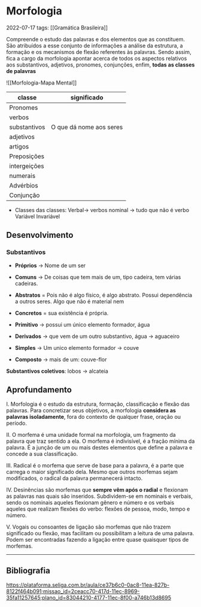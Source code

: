 
# Morfologia
2022-07-17
tags: [[Gramática Brasileira]]

Compreende o estudo das palavras e dos elementos que as constituem. São atribuídos a esse conjunto de informações a análise da estrutura, a formação e os mecanismos de flexão referentes às palavras. Sendo assim, fica a cargo da morfologia apontar acerca de todos os aspectos relativos aos substantivos, adjetivos, pronomes, conjunções, enfim, **todas as classes de palavras**

![[Morfologia-Mapa Mental]]

| classe       | significado             |
| ------------ | ----------------------- |
| Pronomes     |                         |
| verbos       |                         |
| substantivos | O que dá nome aos seres |
| adjetivos    |                         |
| artigos      |                         |
| Preposições  |                         |
| intergeições |                         |
| numerais     |                         |
| Advérbios    |                         |
| Conjunção    |                         |

* Classes das classes: 
Verbal-> verbos
nominal -> tudo que não é verbo
Variável
Invariável 

## Desenvolvimento

### Substantivos

* **Próprios** -> Nome de um ser
* **Comuns** -> De coisas que tem mais de um, tipo cadeira, tem várias cadeiras.

* **Abstratos** = Pois não é algo físico, é algo abstrato. Possui dependência a outros seres. Algo que não é material nem 
* **Concretos** = sua existência é própria.

* **Primitivo** -> possui um único elemento formador, água
* **Derivados** -> que vem de um outro substantivo, água -> aguaceiro

* **Simples** -> Um unico elemento formador -> couve
* **Composto** -> mais de um: couve-flor

**Substantivos coletivos**: lobos -> alcateia

## Aprofundamento

I. Morfologia é o estudo da estrutura, formação, classificação e flexão das palavras. Para concretizar seus objetivos, a morfologia **considera as palavras isoladamente**, fora do contexto de qualquer frase, oração ou período.

II. O morfema é uma unidade formal na morfologia, um fragmento da palavra que traz sentido a ela. O morfema é indivisível, é a fração mínima da palavra. É a junção de um ou mais destes elementos que define a palavra e concede a sua classificação.

III. Radical é o morfema que serve de base para a palavra, é a parte que carrega o maior significado dela. Mesmo que outros morfemas sejam modificados, o radical da palavra permanecerá intacto.

IV. Desinências são morfemas que **sempre vêm após o radial** e flexionam as palavras nas quais são inseridos. Subdividem-se em nominais e verbais, sendo os nominais aqueles flexionam gênero e número e os verbais aqueles que realizam flexões do verbo: flexões de pessoa, modo, tempo e número.

V. Vogais ou consoantes de ligação são morfemas que não trazem significado ou flexão, mas facilitam ou possibilitam a leitura de uma palavra. Podem ser encontradas fazendo a ligação entre quase quaisquer tipos de morfemas.



-----------------------------------------------
## Bibliografia

https://plataforma.seliga.com.br/aula/ce37b6c0-0ac8-11ea-827b-8122f464b091;missao_id=2ceacc70-417d-11ec-8969-35fa11257645;plano_id=83044210-4177-11ec-8f00-a746b13d8695


